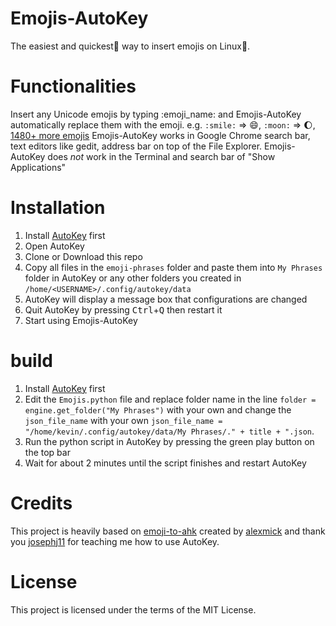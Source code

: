 # Emojis-AutoKey
The easiest and quickest🚀 way to insert emojis on Linux🐧.

# Functionalities
Insert any Unicode emojis by typing :emoji_name: and Emojis-AutoKey automatically replace them with the emoji.
e.g. `:smile:` => 😄, `:moon:` => 🌔, [1480+ more emojis](https://unicodey.com/emoji-data/table.htm)
Emojis-AutoKey works in Google Chrome search bar, text editors like gedit, address bar on top of the File Explorer.
Emojis-AutoKey does *not* work in the Terminal and search bar of "Show Applications"

# Installation
1. Install [AutoKey](https://github.com/autokey/autokey#installation) first
2. Open AutoKey
3. Clone or Download this repo
4. Copy all files in the `emoji-phrases` folder and paste them into `My Phrases` folder in AutoKey or any other folders you created in `/home/<USERNAME>/.config/autokey/data`
5. AutoKey will display a message box that configurations are changed
5. Quit AutoKey by pressing <kbd>Ctrl</kbd>+<kbd>Q</kbd> then restart it
6. Start using Emojis-AutoKey

# build
1. Install [AutoKey](https://github.com/autokey/autokey#installation) first
2. Edit the `Emojis.python` file and replace folder name in the line `folder = engine.get_folder("My Phrases")` with your own and change the `json_file_name` with your own `json_file_name = "/home/kevin/.config/autokey/data/My Phrases/." + title + ".json`.
3. Run the python script in AutoKey by pressing the green play button on the top bar
4. Wait for about 2 minutes until the script finishes and restart AutoKey

# Credits
This project is heavily based on [emoji-to-ahk](https://github.com/alexmick/emoji-to-ahk) created by [alexmick](https://github.com/alexmick) and thank you [josephj11](https://github.com/josephj11) for teaching me how to use AutoKey.

# License
This project is licensed under the terms of the MIT License.


